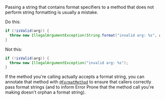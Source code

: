 Passing a string that contains format specifiers to a method that does not
perform string formatting is usually a mistake.

Do this:

```java
if (!isValid(arg)) {
  throw new IllegalArgumentException(String.format("invalid arg: %s", arg));
}
```

Not this:

```java
if (!isValid(arg)) {
  throw new IllegalArgumentException("invalid arg: %s");
}
```

If the method you're calling actually accepts a format string, you can annotate
that method with [`@FormatMethod`][fm] to ensure that callers correctly pass
format strings (and to inform Error Prone that the method call you're making
doesn't orphan a format string).

[fm]: https://errorprone.info/api/latest/com/google/errorprone/annotations/FormatMethod.html
